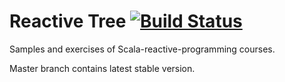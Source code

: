 # Reactive Tree [![Build Status](https://travis-ci.org/h-ayat/ReactiveTree.svg?branch=master)](https://travis-ci.org/h-ayat/ReactiveTree)

Samples and exercises of Scala-reactive-programming courses.

Master branch contains latest stable version.
